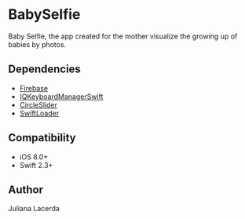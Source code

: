 # BabySelfie

Baby Selfie, the app created for the mother visualize the growing up of babies by photos. 

## Dependencies

* [Firebase](https://github.com/firebase/)
* [IQKeyboardManagerSwift](https://github.com/hackiftekhar/IQKeyboardManager)
* [CircleSlider](https://github.com/shushutochako/CircleSlider)
* [SwiftLoader](https://github.com/leoru/SwiftLoader)

## Compatibility

- iOS 8.0+
- Swift 2.3+

## Author
Juliana Lacerda
